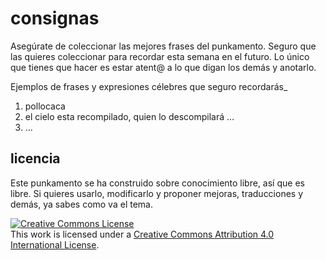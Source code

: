 # consignas

Asegúrate de coleccionar las mejores frases del punkamento. Seguro que las quieres coleccionar para recordar esta semana en el futuro. Lo único que tienes que hacer es estar atent@ a lo que digan los demás y anotarlo.

Ejemplos de frases y expresiones célebres que seguro recordarás_

1. pollocaca
2. el cielo esta recompilado, quien lo descompilará ...
3. ...

## licencia

Este punkamento se ha construido sobre conocimiento libre, así que es libre. Si quieres usarlo, modificarlo y proponer mejoras, traducciones y demás, ya sabes como va el tema.

<a rel="license" href="http://creativecommons.org/licenses/by/4.0/"><img alt="Creative Commons License" style="border-width:0" src="https://i.creativecommons.org/l/by/4.0/88x31.png" /></a><br />This work is licensed under a <a rel="license" href="http://creativecommons.org/licenses/by/4.0/">Creative Commons Attribution 4.0 International License</a>.
